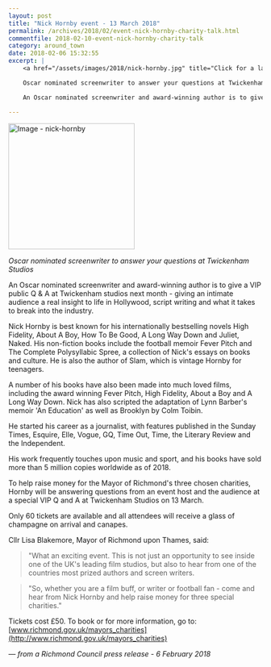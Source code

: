 ```yaml
---
layout: post
title: "Nick Hornby event - 13 March 2018"
permalink: /archives/2018/02/event-nick-hornby-charity-talk.html
commentfile: 2018-02-10-event-nick-hornby-charity-talk
category: around_town
date: 2018-02-06 15:32:55
excerpt: |
    <a href="/assets/images/2018/nick-hornby.jpg" title="Click for a larger image"><img src="/assets/images/2018/nick-hornby-thumb.jpg" width="150" alt="Image - nick-hornby"  class="photo right"/></a>

    Oscar nominated screenwriter to answer your questions at Twickenham Studios.

    An Oscar nominated screenwriter and award-winning author is to give a VIP public Q & A at Twickenham studios next month - giving an intimate audience a real insight to life in Hollywood, script writing and what it takes to break into the industry.

---
```


<a href="/assets/images/2018/nick-hornby.jpg" title="Click for a larger image"><img src="/assets/images/2018/nick-hornby-thumb.jpg" width="250" alt="Image - nick-hornby"  class="photo right"/></a>

*Oscar nominated screenwriter to answer your questions at Twickenham Studios*

An Oscar nominated screenwriter and award-winning author is to give a VIP public Q & A at Twickenham studios next month - giving an intimate audience a real insight to life in Hollywood, script writing and what it takes to break into the industry.

Nick Hornby is best known for his internationally bestselling novels High Fidelity, About A Boy, How To Be Good, A Long Way Down and Juliet, Naked. His non-fiction books include the football memoir Fever Pitch and The Complete Polysyllabic Spree, a collection of Nick's essays on books and culture. He is also the author of Slam, which is vintage Hornby for teenagers.

A number of his books have also been made into much loved films, including the award winning Fever Pitch, High Fidelity, About a Boy and A Long Way Down. Nick has also scripted the adaptation of Lynn Barber's memoir 'An Education' as well as Brooklyn by Colm Toibin.

He started his career as a journalist, with features published in the Sunday Times, Esquire, Elle, Vogue, GQ, Time Out, Time, the Literary Review and the Independent.

His work frequently touches upon music and sport, and his books have sold more than 5 million copies worldwide as of 2018.

To help raise money for the Mayor of Richmond's three chosen charities, Hornby will be answering questions from an event host and the audience at a special VIP Q and A at Twickenham Studios on 13 March.

Only 60 tickets are available and all attendees will receive a glass of champagne on arrival and canapes.

Cllr Lisa Blakemore, Mayor of Richmond upon Thames, said:

> "What an exciting event. This is not just an opportunity to see inside one of the UK's leading film studios, but also to hear from one of the countries most prized authors and screen writers.

> "So, whether you are a film buff, or writer or football fan - come and hear from Nick Hornby and help raise money for three special charities."


Tickets cost &pound;50. To book or for more information, go to: [www.richmond.gov.uk/mayors_charities](http://www.richmond.gov.uk/mayors_charities)

<cite>&mdash; from a Richmond Council press release - 6 February 2018</cite>
